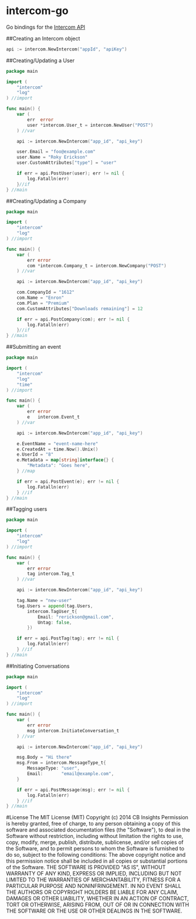 intercom-go
===========

Go bindings for the [Intercom API](https://api.intercom.io/docs)

##Creating an Intercom object
```go
api := intercom.NewIntercom("appId", "apiKey")
```

##Creating/Updating a User
```go
package main

import (
	"intercom"
	"log"
) //import

func main() {
	var (
		err  error
		user *intercom.User_t = intercom.NewUser("POST")
	) //var

	api := intercom.NewIntercom("app_id", "api_key")

	user.Email = "foo@example.com"
	user.Name = "Roky Erickson"
	user.CustomAttributes["type"] = "user"

	if err = api.PostUser(user); err != nil {
		log.Fatalln(err)
	}//if
} //main
```

##Creating/Updating a Company
```go
package main

import (
	"intercom"
	"log"
) //import

func main() {
	var (
		err error
		com *intercom.Company_t = intercom.NewCompany("POST")
	) //var

	api := intercom.NewIntercom("app_id", "api_key")

	com.CompanyId = "1612"
	com.Name = "Enron"
	com.Plan = "Premium"
	com.CustomAttributes["Downloads remaining"] = 12

	if err = api.PostCompany(com); err != nil {
		log.Fatalln(err)
	}//if
} //main
```

##Submitting an event
```go
package main

import (
	"intercom"
	"log"
	"time"
) //import

func main() {
	var (
		err error
		e   intercom.Event_t
	) //var

	api := intercom.NewIntercom("app_id", "api_key")

	e.EventName = "event-name-here"
	e.CreatedAt = time.Now().Unix()
	e.UserId = "8"
	e.Metadata = map[string]interface{} {
		"Metadata": "Goes here",
	} //map

	if err = api.PostEvent(e); err != nil {
		log.Fatalln(err)
	} //if
} //main
```

##Tagging users
```go
package main

import (
	"intercom"
	"log"
) //import

func main() {
	var (
		err error
		tag intercom.Tag_t
	) //var

	api := intercom.NewIntercom("app_id", "api_key")

	tag.Name = "new-user"
	tag.Users = append(tag.Users,
		intercom.TagUser_t{
			Email: "rerickson@gmail.com",
			Untag: false,
		})

	if err = api.PostTag(tag); err != nil {
		log.Fatalln(err)
	} //if
} //main
```

##Initiating Conversations
```go
package main

import (
	"intercom"
	"log"
) //import

func main() {
	var (
		err error
		msg intercom.InitiateConversation_t
	) //var

	api := intercom.NewIntercom("app_id", "api_key")

	msg.Body = "Hi there"
	msg.From = intercom.MessageType_t{
		MessageType: "user",
		Email:       "email@example.com",
	}

	if err = api.PostMessage(msg); err != nil {
		log.Fatalln(err)
	} //if
} //main
```

#License
The MIT License (MIT)
Copyright (c) 2014 CB Insights
Permission is hereby granted, free of charge, to any person obtaining a copy
of this software and associated documentation files (the "Software"), to deal
in the Software without restriction, including without limitation the rights
to use, copy, modify, merge, publish, distribute, sublicense, and/or sell
copies of the Software, and to permit persons to whom the Software is
furnished to do so, subject to the following conditions:
The above copyright notice and this permission notice shall be included in all
copies or substantial portions of the Software.
THE SOFTWARE IS PROVIDED "AS IS", WITHOUT WARRANTY OF ANY KIND, EXPRESS OR
IMPLIED, INCLUDING BUT NOT LIMITED TO THE WARRANTIES OF MERCHANTABILITY,
FITNESS FOR A PARTICULAR PURPOSE AND NONINFRINGEMENT. IN NO EVENT SHALL THE
AUTHORS OR COPYRIGHT HOLDERS BE LIABLE FOR ANY CLAIM, DAMAGES OR OTHER
LIABILITY, WHETHER IN AN ACTION OF CONTRACT, TORT OR OTHERWISE, ARISING FROM,
OUT OF OR IN CONNECTION WITH THE SOFTWARE OR THE USE OR OTHER DEALINGS IN THE
SOFTWARE.
